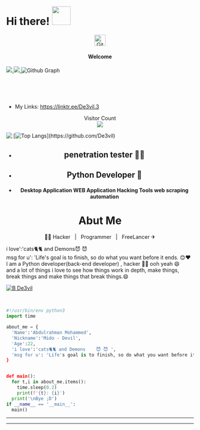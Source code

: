<h1> Hi there! <img src="https://camo.githubusercontent.com/63371d36886ee658f5a97401f393e1ab1684b2fd3de674b8f5efc7d410b2a3d0/68747470733a2f2f6d656469612e67697068792e636f6d2f6d656469612f57556c706c634d704f43456d5447427442572f67697068792e676966" width="50"></h1>
<p align="center">
 <img width="30px" src="https://res.cloudinary.com/anuraghazra/image/upload/v1594908242/logo_ccswme.svg" align="center" alt="GitHub Readme Stats" />
  <h4 align="center">Welcome</h4>
  <a href="https://t.me/De3vil_3">
     <img src="https://img.shields.io/badge/De3vil__3-blue?style=for-the-badge&logo=Telegram&logoColor=00AEFF&labelColor=black&color=black">
</a>
  <a href="https://www.facebook.com/De3vil.3">
     <img src="https://img.shields.io/badge/De3vil__3-blue?style=for-the-badge&logo=Facebook&logoColor=00AEFF&labelColor=black&color=black">
  </a>

<table>
  <tr align='center'><img alt="Github Graph" src="https://activity-graph.herokuapp.com/graph?username=De3vil&theme=gotham&area=true" /></tr>
</table><br/><br/>

* My Links: https://linktr.ee/De3vil.3
<p align="center"> 
 Visitor Count<br>
 <img src="https://profile-counter.glitch.me/De3vil//count.svg" />
</p>
<img align='left' src="https://github-readme-stats.vercel.app/api?username=De3vil&count_private=true&show_icons=true&theme=chartreuse-dark"">

[![Top Langs](https://github-readme-stats.vercel.app/api/top-langs/?username=De3vil&exclude_repo=De3vil.github.io,free-for-dev&theme=chartreuse-dark&layout=compact&langs_count=15")](https://github.com/De3vil)
<p align="center"> 
 
</p>

 
* <h2 align="center"> penetration tester 👨‍💻<h2>                                                                  
* <h2 align="center">Python Developer 🐍</h2>
* <h4 align="center">Desktop Application WEB Application Hacking Tools web scraping automation </h4>  

 <h1 align="center">Abut Me </h2>
 <p align="center"> &nbsp; 👨‍🎓 Hacker &nbsp; | &nbsp; Programmer &nbsp; | &nbsp; FreeLancer ✈ &nbsp; </p>
<p>i love':'cats🐈🐈 and Demons😈 😈<br>msg for u': 'Life's goal is to finish, so do what you want before it ends. 😊❤️ <br>I am a Python developer(back-end developer) , hacker 👨‍💻 ooh yeah 😄 
 <br>and a lot of things i love to see how things work in depth, make things,<br>break things and make things that break things.😄</br></p>


  



[![B De3vil](https://img.shields.io/badge/$-support-ff69b4.svg?style=flat)](https://www.paypal.com/paypalme/De3vil01)
</em></p>
<br>


```python
#!/usr/bin/env python3
import time

about_me = {
  'Name':'Abdulrahman Mohammed',
  'Nickname':'Mido - Devil',
  'Age':22,
  'i love':'cats🐈🐈 and Demons    😈 😈 ',
  'msg for u': 'Life's goal is to finish, so do what you want before it ends. 😊❤️'
}


def main():
  for t,i in about_me.items():
    time.sleep(0.2)
    print(f'{t}: {i}')
  print('\nBye ;D')
if __name__ == '__main__':
  main()
```
---



<hr />
